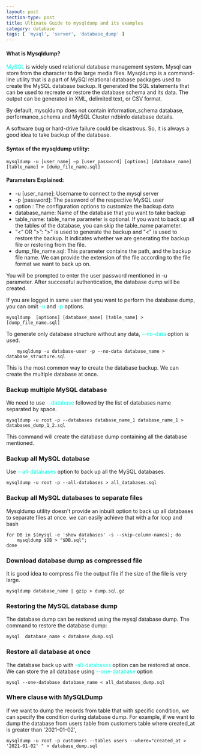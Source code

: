 ```yaml
---
layout: post
section-type: post
title: Ultimate Guide to mysqldump and its examples
category: database
tags: [ 'mysql', 'server', 'database_dump' ]
---
```


#### What is Mysqldump?

<span style="color: #00fae0">MySQL</span> is widely used relational database management system. Mysql can store from the
character to the large media files. Mysqldump is a command-line utility that is a part of MySQl relational database
packages used to create the MySQL database backup. It generated the SQL statements that can be used to recreate or
restore the database schema and its data. The output can be generated in XML, delimited text, or CSV format.

By default, mysqldump does not contain information_schema database, performance_schema and MySQL Cluster ndbinfo
database details.

A software bug or hard-drive failure could be disastrous. So, it is always a good idea to take backup of the database.

#### Syntax of the mysqldump utility:
    mysqldump -u [user_name] –p [user_password] [options] [database_name] [table_name] > [dump_file_name.sql]

#### Parameters Explained:
* -u [user_name]: Username to connect to the mysql server
* -p [password]: The password of the respective MySQL user
* option : The configuration options to customize the backup data
* database_name: Name of the database that you want to take backup
* table_name: table_name parameter is optional. If you want to back up all the tables of the database, you can skip the table_name parameter.
* “<” OR ”>”: ">" is used to generate the backup and "<" is used to restore the backup. It indicates whether we are 
generating the backup file or restoring from the file.
* dump_file_name.sql: This parameter contains the path, and the backup file name. We can provide the extension of the file
according to the file format we want to back up on.
  
You will be prompted to enter the user password mentioned in -u parameter. After successful authentication, the database
dump will be created.

If you are logged in same user that you want to perform the database dump, you can omit <span style="color: #00fae0">
-u</span> and <span style="color: #00fae0">-p</span> options.

    mysqldump  [options] [database_name] [table_name] > [dump_file_name.sql]

To generate only database structure without any data, <span style="color: #00fae0">--no-data</span> option is used.
    
        mysqldump -u database-user -p --no-data database_name > database_structure.sql

This is the most common way to create the database backup. We can create the multiple database at once.

### Backup multiple MySQL database

We need to use <span style="color: #00fae0">--database</span> followed by the list of databases name separated by space.
    
    mysqldump -u root -p --databases database_name_1 database_name_1 > databases_dump_1_2.sql

This command will create the database dump containing all the database mentioned.

### Backup all MySQL database
Use <span style="color: #00fae0">--all-databases</span> option to back up all the MySQL databases.

    mysqldump -u root -p --all-databases > all_databases.sql

### Backup all MySQL databases to separate files

Mysqldump utility doesn't provide an inbuilt option to back up all databases to separate files at once. we can easily
achieve that with a for loop and bash

    for DB in $(mysql -e 'show databases' -s --skip-column-names); do
        mysqldump $DB > "$DB.sql";
    done

### Download database dump as compressed file

It is good idea to compress file the output file if the size of the file is very large. 

    mysqldump database_name | gzip > dump.sql.gz

### Restoring the MySQL database dump
The database dump can be restored using the mysql database dump.
The command to restore the database dump:
    
    mysql  database_name < database_dump.sql


### Restore all database at once
The database back up with <span style="color: #00fae0">-all-databases</span> option can be restored at once.
We can store the all database using <span style="color: #00fae0">--one-database</span> option

    mysql --one-database database_name < all_databases_dump.sql


### Where clause with MySQLDump
If we want to dump the records from table that with specific condition, we can specify the condition during database dump.
For example, if we want to dump the database from users table from customers table where created_at is greater than
'2021-01-02',

    mysqldump -u root -p customers --tables users --where="created_at > '2021-01-02' " > database_dump.sql
